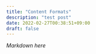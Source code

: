 ```yaml
---
title: "Content Formats"
description: "test post"
date: 2022-02-27T00:38:51+09:00
draft: false
---
```


*Markdown here*
